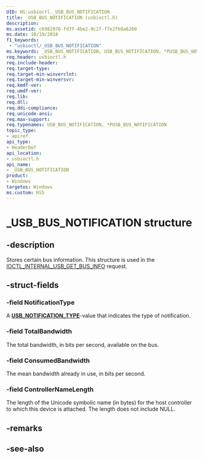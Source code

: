 ```yaml
---
UID: NS:usbioctl._USB_BUS_NOTIFICATION
title: _USB_BUS_NOTIFICATION (usbioctl.h)
description: 
ms.assetid: c6982976-fd7f-4be2-9c2f-f7e2fb8a6260
ms.date: 10/19/2018
f1_keywords:
 - "usbioctl/_USB_BUS_NOTIFICATION"
ms.keywords: _USB_BUS_NOTIFICATION, USB_BUS_NOTIFICATION, *PUSB_BUS_NOTIFICATION, 
req.header: usbioctl.h
req.include-header:
req.target-type:
req.target-min-winverclnt:
req.target-min-winversvr:
req.kmdf-ver:
req.umdf-ver:
req.lib:
req.dll:
req.ddi-compliance:
req.unicode-ansi:
req.max-support:
req.typenames: USB_BUS_NOTIFICATION, *PUSB_BUS_NOTIFICATION
topic_type: 
- apiref
api_type: 
- HeaderDef
api_location: 
- usbioctl.h
api_name: 
- _USB_BUS_NOTIFICATION
product:
- Windows
targetos: Windows
ms.custom: RS5
---
```


# _USB_BUS_NOTIFICATION structure

## -description
Stores certain bus information. This structure is used in the [IOCTL_INTERNAL_USB_GET_BUS_INFO](ni-usbioctl-ioctl_internal_usb_get_bus_info.md) request.

## -struct-fields

### -field NotificationType
A [**USB_NOTIFICATION_TYPE**](ne-usbioctl-_usb_notification_type.md)-value that indicates the type of notification.

### -field TotalBandwidth
The total bandwidth, in bits per second, available on the bus.
 
### -field ConsumedBandwidth
The mean bandwidth already in use, in bits per second.
 
### -field ControllerNameLength
The length of the Unicode symbolic name (in bytes) for the host controller to which this device is attached. The length does not include NULL.

## -remarks

## -see-also
